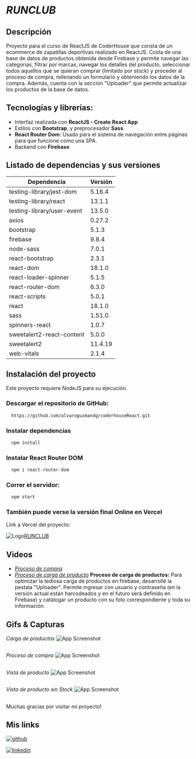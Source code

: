 # *RUNCLUB*

## Descripción

Proyecto para el curso de ReactJS de CoderHouse que consta de un ecommerce de zapatillas deportivas realizado en ReactJS.
Costa de una base de datos de productos obtenida desde Firebase y permite navegar las categorias, filtrar por marcas, navegar los detalles del producto, seleccionar todos aquellos que se quieran comprar (limitado por stock) y proceder al proceso de compra, rellenando un formulario y obteniendo los datos de la compra. Además, cuenta con la sección "Uploader" que permite actualizar los productos de la base de datos.


## Tecnologías y librerías:

- Interfaz realizada con **ReactJS - Create React App**
- Estilos con **Bootstrap**, y preprocesador **Sass**
- **React Router Dom**: Usado para el sistema de navegación entre páginas para que funcione como una SPA.
- Backend con **Firebase**



## Listado de dependencias y sus versiones
| Dependencia       | Versión                                                       |
| ----------------- | ------------------------------------------------------------------ |
| testing-library/jest-dom | 5.16.4 |
| testing-library/react | 13.1.1 |
| testing-library/user-event | 13.5.0 |
| axios | 0.27.2 |
| bootstrap | 5.1.3 |
| firebase | 9.8.4 |
| node-sass | 7.0.1 |
| react-bootstrap | 2.3.1 |
| react-dom | 18.1.0 |
| react-loader-spinner | 5.1.5 |
| react-router-dom | 6.3.0 |
| react-scripts | 5.0.1 |
| react | 18.1.0 |
| sass | 1.51.0 |
| spinners-react | 1.0.7 |
| sweetalert2-react-content | 5.0.0 |
| sweetalert2 | 11.4.19 |
| web-vitals | 2.1.4 |


## Instalación del proyecto
Este proyecto requiere NodeJS para su ejecución.

### Descargar el repositorio de GitHub:
```bash
  https://github.com/alvaroguzmandg/coderhouseReact.git
```

### Instalar dependencias
```bash
  npm install
```

### Instalar React Router DOM
```bash
  npm i react-router-dom
```

### Correr el servidor:
```bash
  npm start
```


### También puede verse la versión final Online en Vercel
Link a Vercel del proyecto:

![Logo](https://alvaroguzmandg.github.io/coderhouse/images/favicon/favicon-32x32.png)[RUNCLUB](https://coderhouse-react-sigma.vercel.app/)

##

## Videos

- [*Proceso de compra*](https://youtu.be/pt6rYrwZReI)
- [*Proceso de carga de producto*](https://youtu.be/tARO8KEPOTI)
**Proceso de carga de productos:**
Para optimizar la tediosa carga de productos en firebase, desarrollé la pestala "Uploader". Permite ingresar con usuario y contraseña (en la versión actual están harcodeados y en el futuro será definido en Firebase) y catalogar un producto con su foto correspondiente y toda su información.

## Gifs & Capturas
*Carga de productos*
![App Screenshot](https://firebasestorage.googleapis.com/v0/b/react-runclub.appspot.com/o/cargaDeProductos.gif?alt=media&token=774f5be3-3010-4288-97d4-b49999ab018e)
##
*Proceso de compra*
![App Screenshot](https://firebasestorage.googleapis.com/v0/b/react-runclub.appspot.com/o/procesoDeCompra.gif?alt=media&token=b54d5fbc-ad51-4625-b539-61f0bbe15b98)
##
*Vista de producto*
![App Screenshot](https://firebasestorage.googleapis.com/v0/b/react-runclub.appspot.com/o/productoConStock.png?alt=media&token=1e823e8a-ed3c-4ddd-a3be-835dc67c87b0)
##
*Vista de producto sin Stock*
![App Screenshot](https://firebasestorage.googleapis.com/v0/b/react-runclub.appspot.com/o/productoSinStock.png?alt=media&token=7d2f6935-eafd-4f70-b7a2-0025bfd87182)

##
Muchas gracias por visitar mi proyecto!

## Mis links
[![github](https://github.githubassets.com/favicons/favicon.svg)](https://github.com/alvaroguzmandg)

[![linkedin](https://img.shields.io/badge/linkedin-0A66C2?style=for-the-badge&logo=linkedin&logoColor=white)](https://www.linkedin.com/in/alvaroguzmandg/)

